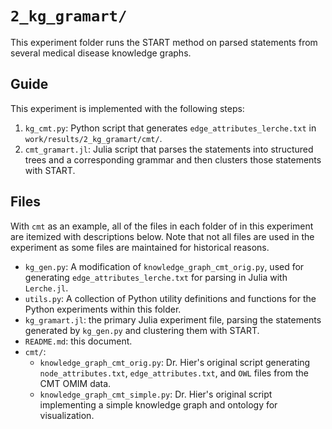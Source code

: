 # `2_kg_gramart/`

This experiment folder runs the START method on parsed statements from several medical disease knowledge graphs.

## Guide

This experiment is implemented with the following steps:

1. `kg_cmt.py`: Python script that generates `edge_attributes_lerche.txt` in `work/results/2_kg_gramart/cmt/`.
2. `cmt_gramart.jl`: Julia script that parses the statements into structured trees and a corresponding grammar and then clusters those statements with START.

## Files

With `cmt` as an example, all of the files in each folder of in this experiment are itemized with descriptions below.
Note that not all files are used in the experiment as some files are maintained for historical reasons.

- `kg_gen.py`: A modification of `knowledge_graph_cmt_orig.py`, used for generating `edge_attributes_lerche.txt` for parsing in Julia with `Lerche.jl`.
- `utils.py`: A collection of Python utility definitions and functions for the Python experiments within this folder.
- `kg_gramart.jl`: the primary Julia experiment file, parsing the statements generated by `kg_gen.py` and clustering them with START.
- `README.md`: this document.
- `cmt/`:
  - `knowledge_graph_cmt_orig.py`: Dr. Hier's original script generating `node_attributes.txt`, `edge_attributes.txt`, and `OWL` files from the CMT OMIM data.
  - `knowledge_graph_cmt_simple.py`: Dr. Hier's original script implementing a simple knowledge graph and ontology for visualization.

